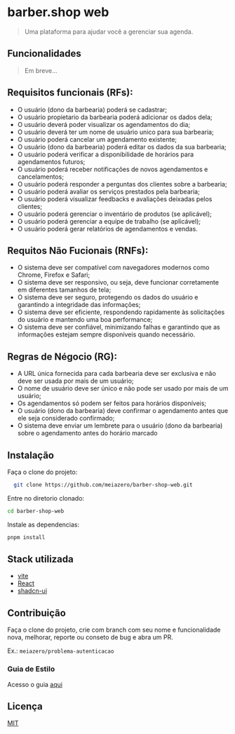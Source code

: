 # barber.shop web

> Uma plataforma para ajudar você a gerenciar sua agenda.

## Funcionalidades

> Em breve...

## Requisitos funcionais (RFs):

- O usuário (dono da barbearia) poderá se cadastrar;
- O usuário propietario da barbearia poderá adicionar os dados dela;
- O usuário deverá poder visualizar os agendamentos do dia;
- O usuário deverá ter um nome de usuário unico para sua barbearia;
- O usuário poderá cancelar um agendamento existente;
- O usuário (dono da barbearia) poderá editar os dados da sua barbearia;
- O usuário poderá verificar a disponibilidade de horários para agendamentos futuros;
- O usuário poderá receber notificações de novos agendamentos e cancelamentos;
- O usuário poderá responder a perguntas dos clientes sobre a barbearia;
- O usuário poderá avaliar os serviços prestados pela barbearia;
- O usuário poderá visualizar feedbacks e avaliações deixadas pelos clientes;
- O usuário poderá gerenciar o inventário de produtos (se aplicável);
- O usuário poderá gerenciar a equipe de trabalho (se aplicável);
- O usuário poderá gerar relatórios de agendamentos e vendas.

## Requitos Não Fucionais (RNFs):

- O sistema deve ser compatível com navegadores modernos como Chrome, Firefox e Safari;
- O sistema deve ser responsivo, ou seja, deve funcionar corretamente em diferentes tamanhos de tela;
- O sistema deve ser seguro, protegendo os dados do usuário e garantindo a integridade das informações;
- O sistema deve ser eficiente, respondendo rapidamente às solicitações do usuário e mantendo uma boa performance;
- O sistema deve ser confiável, minimizando falhas e garantindo que as informações estejam sempre disponíveis quando necessário.

## Regras de Négocio (RG):

- A URL única fornecida para cada barbearia deve ser exclusiva e não deve ser usada por mais de um usuário;
- O nome de usuário deve ser único e não pode ser usado por mais de um usuário;
- Os agendamentos só podem ser feitos para horários disponíveis;
- O usuário (dono da barbearia) deve confirmar o agendamento antes que ele seja considerado confirmado;
- O sistema deve enviar um lembrete para o usuário (dono da barbearia) sobre o agendamento antes do horário marcado

## Instalação

Faça o clone do projeto:

```bash
  git clone https://github.com/meiazero/barber-shop-web.git
```

Entre no diretorio clonado:

```bash
cd barber-shop-web
```

Instale as dependencias:

```bash
pnpm install
```
## Stack utilizada

- [vite](https://vitejs.dev/)
- [React](https://react.dev/)
- [shadcn-ui](ui.shadcn.com/)

## Contribuição

Faça o clone do projeto, crie com branch com seu nome e funcionalidade nova, melhorar, reporte ou conseto de bug e abra um PR.

Ex.: `meiazero/problema-autenticacao`


### Guia de Estilo

Acesso o guia [aqui](.github/STYLEGUIDE.md)

## Licença

[MIT](.github/LICENSE.md)
